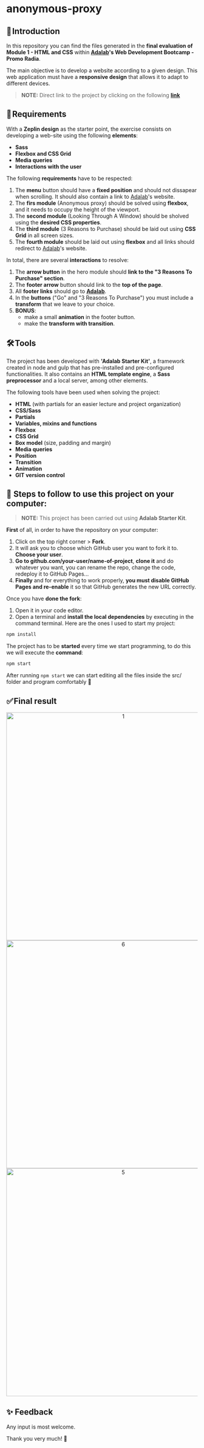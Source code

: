 # anonymous-proxy

## 🚀 Introduction

In this repository you can find the files generated in the **final evaluation of Module 1 - HTML and CSS** within **[Adalab](https://adalab.es/)'s Web Development Bootcamp - Promo Radia**.

The main objective is to develop a website according to a given design. This web application must have a **responsive design** that allows it to adapt to different devices.


> **NOTE:** Direct link to the project by clicking on the following **[link](https://marocena26.github.io/anonymous-proxy/)**
 

## 📝 Requirements

With a **Zeplin design** as the starter point, the exercise consists on developing a web-site using the following **elements**:

- **Sass**
- **Flexbox and CSS Grid**
- **Media queries**
- **Interactions with the user**

The following **requirements** have to be respected:

1. The **menu** button should have a **fixed position** and should not dissapear when scrolling. It should also contain a link to [Adalab](https://adalab.es/)'s website.
2. The **firs module** (Anonymous proxy) should be solved using **flexbox**, and it needs to occupy the height of the viewport.
3. The **second module** (Looking Through A Window) should be sholved using the **desired CSS properties**.
4. The **third module** (3 Reasons to Purchase) should be laid out using **CSS Grid** in all screen sizes.
5. The **fourth module** should be laid out using **flexbox** and all links should redirect to [Adalab](https://adalab.es/)'s website.

In total, there are several **interactions** to resolve:

1. The **arrow button** in the hero module should **link to the "3 Reasons To Purchase" section**.
2. The **footer arrow** button should link to the **top of the page**.
3. All **footer links** should go to **[Adalab](https://adalab.es/)**.
4. In the **buttons** ("Go" and "3 Reasons To Purchase") you must include a **transform** that we leave to your choice.
5. **BONUS**: 
   - make a small **animation** in the footer button.
   - make the **transform with transition**.

## 🛠️ Tools
The project has been developed with **'Adalab Starter Kit'**, a framework created in node and gulp that has pre-installed and pre-configured functionalities. It also contains an **HTML template engine**, a **Sass preprocessor** and a local server, among other elements.

The following tools have been used when solving the project:

- **HTML** (with partials for an easier lecture and project organization)
- **CSS/Sass**
- **Partials**
- **Variables, mixins and functions**
- **Flexbox**
- **CSS Grid**
- **Box model** (size, padding and margin)
- **Media queries**
- **Position**
- **Transition**
- **Animation**
- **GIT version control**

## 💾 Steps to follow to use this project on your computer:

> **NOTE:** This project has been carried out using **Adalab Starter Kit**.

**First** of all, in order to have the repository on your computer:

1. Click on the top right corner > **Fork**.
2. It will ask you to choose which GitHub user you want to fork it to. **Choose your user**.
3. **Go to github.com/your-user/name-of-project**, **clone it** and do whatever you want, you can rename the repo, change the code, redeploy it to GitHub Pages...
4. **Finally** and for everything to work properly, **you must disable GitHub Pages and re-enable** it so that GitHub generates the new URL correctly.

Once you have **done the fork**:

1. Open it in your code editor.
2. Open a terminal and **install the local dependencies** by executing in the command terminal. Here are the ones I used to start my project:

```bash
npm install
```

The project has to be **started** every time we start programming, to do this we will execute the **command**:

```bash
npm start
```
After running `npm start` we can start editing all the files inside the src/ folder and program comfortably 💫

## ✅ Final result
<div id="header" align="center">
<img width="600" alt="1" src="https://user-images.githubusercontent.com/113302094/211362809-4aa91a39-8e57-4268-997c-435db79c0dd3.png">
<img width="600" alt="6" src="https://user-images.githubusercontent.com/113302094/211363934-eb009ceb-eb5b-4115-a2b7-cf1e2df00246.png">
<img width="600" alt="5" src="https://user-images.githubusercontent.com/113302094/211363505-bc1648aa-d283-4203-9ef0-6c4a0cdbcddb.png">

</div>

## ✨ Feedback 

Any input is most welcome.

Thank you very much! 🤗

